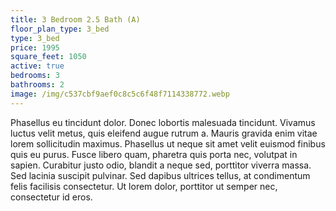 ```yaml
---
title: 3 Bedroom 2.5 Bath (A)
floor_plan_type: 3_bed
type: 3_bed
price: 1995
square_feet: 1050
active: true
bedrooms: 3
bathrooms: 2
image: /img/c537cbf9aef0c8c5c6f48f7114338772.webp
---
```

Phasellus eu tincidunt dolor. Donec lobortis malesuada tincidunt. Vivamus luctus velit metus, quis eleifend augue rutrum a. Mauris gravida enim vitae lorem sollicitudin maximus. Phasellus ut neque sit amet velit euismod finibus quis eu purus. Fusce libero quam, pharetra quis porta nec, volutpat in sapien. Curabitur justo odio, blandit a neque sed, porttitor viverra massa. Sed lacinia suscipit pulvinar. Sed dapibus ultrices tellus, at condimentum felis facilisis consectetur. Ut lorem dolor, porttitor ut semper nec, consectetur id eros. 
